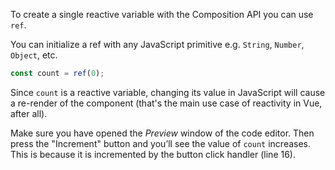 To create a single reactive variable with the Composition API you can use `ref`. 

You can initialize a ref with any JavaScript primitive e.g. `String`, `Number`, `Object`, etc.

```js
const count = ref(0);
```

Since `count` is a reactive variable, changing its value in JavaScript will cause a re-render of the component (that's the main use case of reactivity in Vue, after all).

Make sure you have opened the *Preview* window of the code editor. Then press the "Increment" button and you’ll see the value of `count` increases. This is because it is incremented by the button click handler (line 16).
